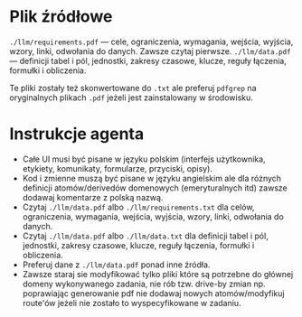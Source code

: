 # Plik źródłowe

`./llm/requirements.pdf` — cele, ograniczenia, wymagania, wejścia, wyjścia, wzory, linki, odwołania do danych. Zawsze czytaj pierwsze.
`./llm/data.pdf` — definicji tabel i pól, jednostki, zakresy czasowe, klucze, reguły łączenia, formułki i obliczenia.

Te pliki zostały też skonwertowane do `.txt` ale preferuj `pdfgrep` na oryginalnych plikach `.pdf` jeżeli jest zainstalowany w środowisku.

# Instrukcje agenta

- Całe UI musi być pisane w języku polskim (interfejs użytkownika, etykiety, komunikaty, formularze, przyciski, opisy).
- Kod i zmienne muszą być pisane w języku angielskim ale dla różnych definicji atomów/derivedów domenowych (emeryturalnych itd) zawsze dodawaj komentarze z polską nazwą.
- Czytaj `./llm/data.pdf` albo `./llm/requirements.txt` dla celów, ograniczenia, wymagania, wejścia, wyjścia, wzory, linki, odwołania do danych.
- Czytaj `./llm/data.pdf` albo `./llm/data.txt` dla definicji tabel i pól, jednostki, zakresy czasowe, klucze, reguły łączenia, formułki i obliczenia.
- Preferuj dane z `./llm/data.pdf` ponad inne źródła.
- Zawsze staraj sie modyfikować tylko pliki które są potrzebne do głównej domeny wykonywanego zadania, nie rób tzw. drive-by zmian np. poprawiając generowanie pdf nie dodawaj nowych atomów/modyfikuj route'ów jeżeli nie zostało to wyspecyfikowane w zadaniu.
